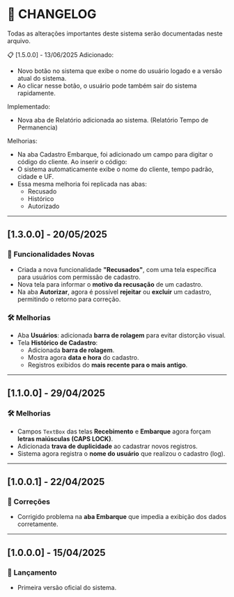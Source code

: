 # 📌 CHANGELOG

Todas as alterações importantes deste sistema serão documentadas neste arquivo.

📋 [1.5.0.0] - 13/06/2025 
Adicionado:
 - Novo botão no sistema que exibe o nome do usuário logado e a versão atual do sistema.
 - Ao clicar nesse botão, o usuário pode também sair do sistema rapidamente.

Implementado:
  - Nova aba de Relatório adicionada ao sistema. (Relatório Tempo de Permanencia)

Melhorias:
  - Na aba Cadastro Embarque, foi adicionado um campo para digitar o código do cliente. Ao inserir o código:
  - O sistema automaticamente exibe o nome do cliente, tempo padrão, cidade e UF.
  - Essa mesma melhoria foi replicada nas abas:
      - Recusado
      - Histórico
      - Autorizado
---

## [1.3.0.0] - 20/05/2025
### 🚀 Funcionalidades Novas
- Criada a nova funcionalidade **"Recusados"**, com uma tela específica para usuários com permissão de cadastro.
- Nova tela para informar o **motivo da recusação** de um cadastro.
- Na aba **Autorizar**, agora é possível **rejeitar** ou **excluir** um cadastro, permitindo o retorno para correção.

### 🛠️ Melhorias
- Aba **Usuários**: adicionada **barra de rolagem** para evitar distorção visual.
- Tela **Histórico de Cadastro**:
  - Adicionada **barra de rolagem**.
  - Mostra agora **data e hora** do cadastro.
  - Registros exibidos do **mais recente para o mais antigo**.

---

## [1.1.0.0] - 29/04/2025
### 🛠️ Melhorias
- Campos `TextBox` das telas **Recebimento** e **Embarque** agora forçam **letras maiúsculas (CAPS LOCK)**.
- Adicionada **trava de duplicidade** ao cadastrar novos registros.
- Sistema agora registra o **nome do usuário** que realizou o cadastro (log).

---

## [1.0.0.1] - 22/04/2025
### 🐞 Correções
- Corrigido problema na **aba Embarque** que impedia a exibição dos dados corretamente.

---

## [1.0.0.0] - 15/04/2025
### 🚀 Lançamento
- Primeira versão oficial do sistema.
